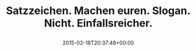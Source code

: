 ---
retweeted: false
source: <a href="http://mvilla.it/fenix" rel="nofollow">Fenix for Android</a>
entities:
  hashtags: []
  symbols: []
  user_mentions: []
  urls: []
display_text_range:
- '0'
- '58'
favorite_count: '1'
id_str: '568147390705876992'
truncated: false
retweet_count: '1'
id: '568147390705876992'
created_at: Wed Feb 18 20:37:48 +0000 2015
favorited: false
full_text: |-
  Satzzeichen.
  Machen euren. Slogan.
  Nicht. Einfallsreicher.
lang: de
tags:
- pesos/twitter
date: '2015-02-18T20:37:48+00:00'
src: https://twitter.com/bascht/status/568147390705876992
original_url: https://twitter.com/bascht/status/568147390705876992
type: twitter_tweet
text: |-
  Satzzeichen.
  Machen euren. Slogan.
  Nicht. Einfallsreicher.
title: |
  Satzzeichen.
  Machen euren. Slogan.
  Nicht. Einfallsreicher.

---